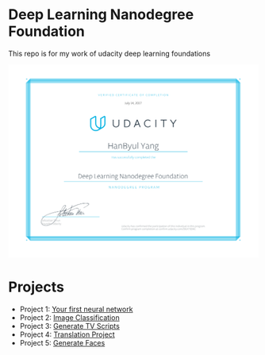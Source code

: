 # Deep Learning Nanodegree Foundation
This repo is for my work of udacity deep learning foundations

[//]: # (Image References)

[result]: ./certificate.svg "Certificate"

![alt text][result]

# Projects
- Project 1: [Your first neural network](project/first-neural-network)
- Project 2: [Image Classification](project/image-classification)
- Project 3: [Generate TV Scripts](project/tv-script-generation)
- Project 4: [Translation Project](project/language-translation)
- Project 5: [Generate Faces](project/face_generation)
